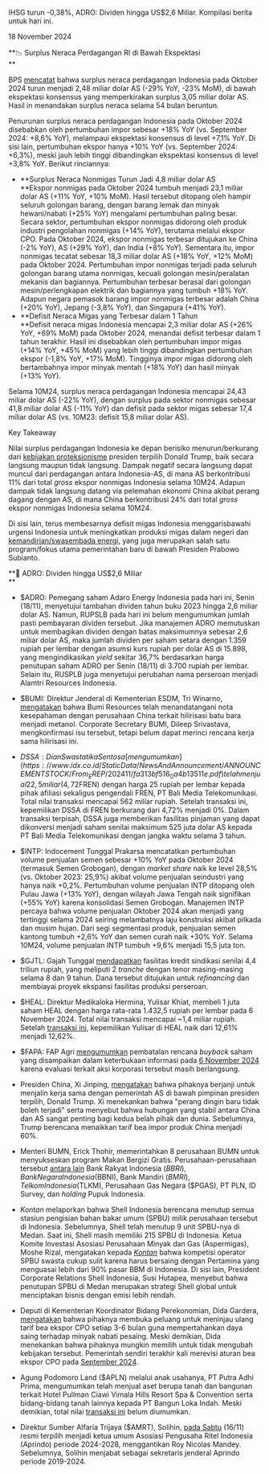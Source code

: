IHSG turun -0,38%, ADRO: Dividen hingga US$2,6 Miliar. Kompilasi berita untuk hari ini.

18 November 2024

**📉 Surplus Neraca Perdagangan RI di Bawah Ekspektasi  
**

BPS [mencatat](https://www.bps.go.id/id/pressrelease/2024/11/15/2344/ekspor-oktober-2024-mencapai-us-24-41-miliar--naik-10-69-persen-dibanding-september-dan-impor-oktober-2024-senilai-us-21-94-miliar--naik-16-54-persen-dibanding-september-2024.html) bahwa surplus neraca perdagangan Indonesia pada Oktober 2024 turun menjadi 2,48 miliar dolar AS (\-29% YoY, -23% MoM), di bawah ekspektasi konsensus yang memperkirakan surplus 3,05 miliar dolar AS. Hasil in menandakan surplus neraca selama 54 bulan beruntun.

Penurunan surplus neraca perdagangan Indonesia pada Oktober 2024 disebabkan oleh pertumbuhan impor sebesar +18% YoY (vs. September 2024: +8,6% YoY), melampaui ekspektasi konsensus di level +7,1% YoY. Di sisi lain, pertumbuhan ekspor hanya +10% YoY (vs. September 2024: +6,3%), meski jauh lebih tinggi dibandingkan ekspektasi konsensus di level +3,8% YoY. Berikut rinciannya:

- **Surplus Neraca Nonmigas Turun Jadi 4,8 miliar dolar AS  
  **Ekspor nonmigas pada Oktober 2024 tumbuh menjadi 23,1 miliar dolar AS (+11% YoY, +10% MoM). Hasil tersebut ditopang oleh hampir seluruh golongan barang, dengan barang lemak dan minyak hewani/nabati (+25% YoY) mengalami pertumbuhan paling besar. Secara sektor, pertumbuhan ekspor nonmigas didorong oleh produk industri pengolahan nonmigas (+14% YoY), terutama melalui ekspor CPO. Pada Oktober 2024, ekspor nonmigas terbesar ditujukan ke China (-2% YoY), AS (+29% YoY), dan India (+8% YoY). Sementara itu, impor nonmigas tecatat sebesar 18,3 miliar dolar AS (+18% YoY, +12% MoM) pada Oktober 2024. Pertumbuhan impor nonmigas terjadi pada seluruh golongan barang utama nonmigas, kecuali golongan mesin/peralatan mekanis dan bagiannya. Pertumbuhan terbesar berasal dari golongan mesin/perlengkapan elektrik dan bagiannya yang tumbuh +18% YoY. Adapun negara pemasok barang impor nonmigas terbesar adalah China (+20% YoY), Jepang (-3,8% YoY), dan Singapura (+41% YoY).
- **Defisit Neraca Migas yang Terbesar dalam 1 Tahun  
  **Defisit neraca migas Indonesia mencapai 2,3 miliar dolar AS (+26% YoY, +69% MoM) pada Oktober 2024, menandai defisit terbesar dalam 1 tahun terakhir. Hasil ini disebabkan oleh pertumbuhan impor migas (+14% YoY, +45% MoM) yang lebih tinggi dibandingkan pertumbuhan ekspor (-1,8% YoY, +17% MoM). Tingginya impor migas didorong oleh bertambahnya impor minyak mentah (+18% YoY) dan hasil minyak (+13% YoY).

Selama 10M24, surplus neraca perdagangan Indonesia mencapai 24,43 miliar dolar AS (-22% YoY), dengan surplus pada sektor nonmigas sebesar 41,8 miliar dolar AS (-11% YoY) dan defisit pada sektor migas sebesar 17,4 miliar dolar AS (vs. 10M23: defisit 15,8 miliar dolar AS).

Key Takeaway

Nilai surplus perdagangan Indonesia ke depan berisiko menurun/berkurang dari [kebijakan proteksionisme](https://snips.stockbit.com/snips-terbaru/trump-unggul-hasil-quick-count-ihsg-tertekan) presiden terpilih Donald Trump, baik secara langsung maupun tidak langsung. Dampak negatif secara langsung dapat muncul dari perdagangan antara Indonesia-AS, di mana AS berkontribusi 11% dari total _gross_ ekspor nonmigas Indonesia selama 10M24. Adapun dampak tidak langsung datang via pelemahan ekonomi China akibat perang dagang dengan AS, di mana China berkontribusi 24% dari total _gross_ ekspor nonmigas Indonesia selama 10M24.

Di sisi lain, terus membesarnya defisit migas Indonesia menggarisbawahi urgensi Indonesia untuk meningkatkan produksi migas dalam negeri dan [kemandirian/swasembada energi](https://snips.stockbit.com/snips-terbaru/catatan-penting-dari-pidato-pelantikan-prabowo), yang juga merupakan salah satu program/fokus utama pemerintahan baru di bawah Presiden Prabowo Subianto.

**🤑 ADRO: Dividen hingga US$2,6 Miliar  
**

- $ADRO: Pemegang saham Adaro Energy Indonesia pada hari ini, Senin (18/11), menyetujui tambahan dividen tahun buku 2023 hingga 2,6 miliar dolar AS. Namun, RUPSLB pada hari ini belum mengumumkan jumlah pasti pembayaran dividen tersebut. Jika manajemen ADRO memutuskan untuk membagikan dividen dengan batas maksimumnya sebesar 2,6 miliar dolar AS, maka jumlah dividen per saham setara dengan 1.359 rupiah per lembar dengan asumsi kurs rupiah per dolar AS di 15.898, yang mengindikasikan _yield_ sekitar 36,7% berdasarkan harga penutupan saham ADRO per Senin (18/11) di 3.700 rupiah per lembar. Selain itu, RUSPLB juga menyetujui perubahan nama perseroan menjadi Alamtri Resources Indonesia.
- $BUMI: Direktur Jenderal di Kementerian ESDM, Tri Winarno, [mengatakan](https://katadata.co.id/berita/energi/673aa08505cd3/bumi-resources-jalin-kerja-sama-hilirisasi-batu-bara-dengan-perusahaan-cina) bahwa Bumi Resources telah menandatangani nota kesepahaman dengan perusahaan China terkait hilirisasi batu bara menjadi metanol. Corporate Secretary BUMI, Dileep Srivastava, mengkonfirmasi isu tersebut, tetapi belum dapat merinci rencana kerja sama hilirisasi ini.
- $DSSA: Dian Swastatika Sentosa [mengumumkan](https://www.idx.co.id/StaticData/NewsAndAnnouncement/ANNOUNCEMENTSTOCK/From_EREP/202411/fa313bf516_0a4b13511e.pdf) telah menjual 22,5 miliar (4,72%) saham Smartfren Telecom ($FREN) dengan harga 25 rupiah per lembar kepada pihak afiliasi sekaligus pengendali FREN, PT Bali Media Telekomunikasi. Total nilai transaksi mencapai 562 miliar rupiah. Setelah transaksi ini, kepemilikan DSSA di FREN berkurang dari 4,72% menjadi 0%. Dalam transaksi terpisah, DSSA juga memberikan fasilitas pinjaman yang dapat dikonversi menjadi saham senilai maksimum 525 juta dolar AS kepada PT Bali Media Telekomunikasi dengan jangka waktu selama 3 tahun.
- $INTP: Indocement Tunggal Prakarsa mencatatkan pertumbuhan volume penjualan semen sebesar +10% YoY pada Oktober 2024 (termasuk Semen Grobogan), dengan _market share_ naik ke level 28,5% (vs. Oktober 2023: 25,9%) akibat volume penjualan seindustri yang hanya naik +0,2%. Pertumbuhan volume penjualan INTP ditopang oleh Pulau Jawa (+13% YoY), dengan wilayah Jawa Tengah naik signifikan (+55% YoY) karena konsolidasi Semen Grobogan. Manajemen INTP percaya bahwa volume penjualan Oktober 2024 akan menjadi yang tertinggi selama 2024 seiring melambatnya laju konstruksi akibat pilkada dan musim hujan. Dari segi segmentasi produk, penjualan semen kantong tumbuh +2,6% YoY dan semen curah naik +30% YoY. Selama 10M24, volume penjualan INTP tumbuh +9,6% menjadi 15,5 juta ton.
- $GJTL: Gajah Tunggal [mendapatkan](https://www.idx.co.id/StaticData/NewsAndAnnouncement/ANNOUNCEMENTSTOCK/From_EREP/202411/6dbdf0f845_84c46ced6a.pdf) fasilitas kredit sindikasi senilai 4,4 triliun rupiah, yang meliputi 2 _tranche_ dengan tenor masing-masing selama 8 dan 9 tahun. Dana tersebut ditujukan untuk _refinancing_ dan membiayai proyek ekspansi fasilitas produksi perseroan.
- $HEAL: Direktur Medikaloka Hermina, Yulisar Khiat, membeli 1 juta saham HEAL dengan harga rata-rata 1.432,5 rupiah per lembar pada 6 November 2024. Total nilai transaksi mencapai ~1,4 miliar rupiah. Setelah [transaksi ini](https://www.idx.co.id/StaticData/NewsAndAnnouncement/ANNOUNCEMENTSTOCK/From_EREP/202411/6a60c7e73c_91c78a112c.pdf), kepemilikan Yulisar di HEAL naik dari 12,61% menjadi 12,62%.
- $FAPA: FAP Agri [mengumumkan](https://www.idx.co.id/StaticData/NewsAndAnnouncement/ANNOUNCEMENTSTOCK/From_EREP/202411/94bdf30714_08a51b4f21.pdf) pembatalan rencana _buyback_ saham yang disampaikan dalam keterbukaan informasi pada [6 November 2024](https://www.idx.co.id/StaticData/NewsAndAnnouncement/ANNOUNCEMENTSTOCK/From_EREP/202411/b11d542708_1ccf9f32e2.pdf) karena evaluasi terkait aksi korporasi tersebut masih berlangsung.

- Presiden China, Xi Jinping, [mengatakan](https://www.bbc.com/news/articles/cx2l4dn802lo) bahwa pihaknya berjanji untuk menjalin kerja sama dengan pemerintah AS di bawah pimpinan presiden terpilih, Donald Trump. Xi menekankan bahwa "perang dingin baru tidak boleh terjadi" serta menyebut bahwa hubungan yang stabil antara China dan AS sangat penting bagi kedua belah pihak dan dunia. Sebelumnya, Trump berencana menaikkan tarif bea impor produk China menjadi 60%.
- Menteri BUMN, Erick Thohir, memerintahkan 8 perusahaan BUMN untuk menyukseskan program Makan Bergizi Gratis. Perusahaan-perusahaan tersebut [antara lain](https://epaper.bisnis.com/epaper/detail/page/147142/) Bank Rakyat Indonesia ($BBRI), Bank Negara Indonesia ($BBNI), Bank Mandiri ($BMRI), Telkom Indonesia ($TLKM), Perusahaan Gas Negara ($PGAS), PT PLN, ID Survey, dan _holding_ Pupuk Indonesia.
- _Kontan_ melaporkan bahwa Shell Indonesia berencana menutup semua stasiun pengisian bahan bakar umum (SPBU) milik perusahaan tersebut di Indonesia. Sebelumnya, Shell telah menutup 9 unit SPBU-nya di Medan. Saat ini, Shell masih memiliki 215 SPBU di Indonesia. Ketua Komite Investasi Asosiasi Perusahaan Minyak dan Gas (Aspermigas), Moshe Rizal, mengatakan kepada _[Kontan](https://epaper.kontan.co.id/mobile/harian/2024/11/18)_ bahwa kompetisi operator SPBU swasta cukup sulit karena harus bersaing dengan Pertamina yang menguasai lebih dari 90% pasar BBM di Indonesia. Di sisi lain, President Corporate Relations Shell Indonesia, Susi Hutapea, menyebut bahwa penutupan SPBU di Medan merupakan strategi Shell global untuk menciptakan bisnis dengan emisi lebih rendah.
- Deputi di Kementerian Koordinator Bidang Perekonomian, Dida Gardera, [mengatakan](https://www.tradingview.com/news/reuters.com,2024:newsml_L4N3MP0AQ:0-indonesia-to-review-palm-oil-export-levies-policy-may-not-change/) bahwa pihaknya membuka peluang untuk meninjau ulang tarif bea ekspor CPO setiap 3-6 bulan guna mempertahankan daya saing terhadap minyak nabati pesaing. Meski demikian, Dida menekankan bahwa pihaknya mungkin memilih untuk tidak mengubah kebijakan tersebut. Pemerintah sendiri terakhir kali merevisi aturan bea ekspor CPO pada [September 2024](https://snips.stockbit.com/snips-terbaru/pemerintah-turunkan-tarif-pungutan-ekspor-cpo).
- Agung Podomoro Land ($APLN) melalui anak usahanya, PT Putra Adhi Prima, mengumumkan telah menjual aset berupa tanah dan bangunan terkait Hotel Pullman Ciawi Vimala Hills Resort Spa & Convention serta bidang-bidang tanah lainnya kepada PT Bangun Loka Indah. Meski demikian, total nilai [transaksi ini](https://www.idx.co.id/StaticData/NewsAndAnnouncement/ANNOUNCEMENTSTOCK/From_EREP/202411/8e38080a91_872be4ad96.pdf) belum diumumkan.
- Direktur Sumber Alfaria Trijaya ($AMRT), Solihin, [pada Sabtu](https://www.cnnindonesia.com/ekonomi/20241117174727-92-1167602/gantikan-roy-mandey-bos-alfamart-solihin-jadi-ketua-aprindo-2024-2028) (16/11) resmi terpilih menjadi ketua umum Asosiasi Pengusaha Ritel Indonesia (Aprindo) periode 2024-2028, menggantikan Roy Nicolas Mandey. Sebelumnya, Solihin menjabat sebagai sekretaris jenderal Aprindo periode 2019-2024.
